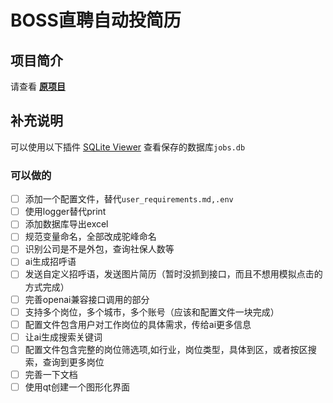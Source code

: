 # BOSS直聘自动投简历

## 项目简介
请查看 **[原项目](https://github.com/SanThousand/auto_get_jobs)**

## 补充说明

可以使用以下插件 [SQLite Viewer](https://marketplace.visualstudio.com/items?itemName=qwtel.sqlite-viewer) 查看保存的数据库`jobs.db`

### 可以做的
- [ ] 添加一个配置文件，替代`user_requirements.md,.env`
- [ ] 使用logger替代print
- [ ] 添加数据库导出excel
- [ ] 规范变量命名，全部改成驼峰命名
- [ ] 识别公司是不是外包，查询社保人数等
- [ ] ai生成招呼语
- [ ] 发送自定义招呼语，发送图片简历（暂时没抓到接口，而且不想用模拟点击的方式完成）
- [ ] 完善openai兼容接口调用的部分
- [ ] 支持多个岗位，多个城市，多个账号（应该和配置文件一块完成）
- [ ] 配置文件包含用户对工作岗位的具体需求，传给ai更多信息
- [ ] 让ai生成搜索关键词
- [ ] 配置文件包含完整的岗位筛选项,如行业，岗位类型，具体到区，或者按区搜索，查询到更多岗位
- [ ] 完善一下文档
- [ ] 使用qt创建一个图形化界面